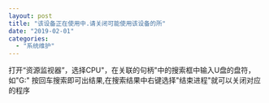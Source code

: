 ```yaml
---
layout: post
title: "该设备正在使用中.请关闭可能使用该设备的所"
date: "2019-02-01"
categories: 
  - "系统维护"
---
```


打开“资源监视器”，选择CPU"，在关联的句柄"中的搜索框中输入U盘的盘符，如"G:" 按回车搜索即可出结果,在搜索结果中右键选择"结束进程"就可以关闭对应的程序
